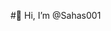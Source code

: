 

 #👋 Hi, I’m @Sahas001


<!---
Sahas001/Sahas001 is a ✨ special ✨ repository because its `README.md` (this file) appears on your GitHub profile.
You can click the Preview link to take a look at your changes.
--->
